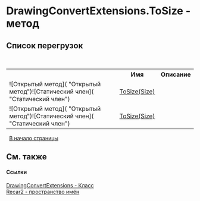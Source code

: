 # DrawingConvertExtensions.ToSize - метод
 


## Список&nbsp;перегрузок
&nbsp;<table><tr><th></th><th>Имя</th><th>Описание</th></tr><tr><td>![Открытый метод]( "Открытый метод")![Статический член]( "Статический член")</td><td><a href="1f2324c2-3123-fcc2-78b7-e54c513b7127">ToSize(Size)</a></td><td /></tr><tr><td>![Открытый метод]( "Открытый метод")![Статический член]( "Статический член")</td><td><a href="d41d4450-7f21-6c63-6274-4123cee3da0f">ToSize(Size)</a></td><td /></tr></table>&nbsp;
<a href="#drawingconvertextensions.tosize---метод">В начало страницы</a>

## См. также


#### Ссылки
<a href="67592883-d8de-6ace-73b6-1cfaa6443988">DrawingConvertExtensions - Класс</a><br /><a href="0dd0c505-07fc-c3e8-128c-d1a0701f2a29">Recar2 - пространство имён</a><br />